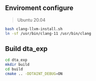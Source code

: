 ## Enviroment configure
> Ubuntu 20.04
```bash
bash clang-llvm-install.sh
ln -sf /usr/bin/clang-11 /usr/bin/clang
```
## Build dta_exp
```bash
cd dta_exp
mkdir build
cd build
cmake .. -DDTAINT_DEBUG=ON
```